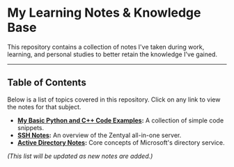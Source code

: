 # My Learning Notes & Knowledge Base

This repository contains a collection of notes I've taken during work, learning, and personal studies to better retain the knowledge I've gained.

---

## Table of Contents

Below is a list of topics covered in this repository. Click on any link to view the notes for that subject.

* **[My Basic Python and C++ Code Examples](https://github.com/Jezuit/Portfolio/tree/main/Codes):** A collection of simple code snippets.
* **[SSH Notes](https://github.com/Jezuit/Portfolio/blob/main/Co-to-jest-ZENTYAL-Notes.md):** An overview of the Zentyal all-in-one server.
* **[Active Directory Notes](https://github.com/Jezuit/Portfolio/blob/main/Notatki-Active-Directory.md):** Core concepts of Microsoft's directory service.

*(This list will be updated as new notes are added.)*
